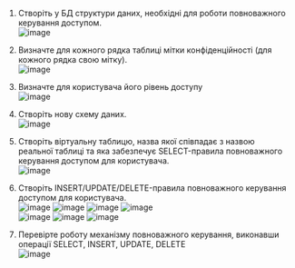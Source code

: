 1. Створіть у БД структури даних, необхідні для роботи повноважного керування доступом.</br>
 ![image](https://user-images.githubusercontent.com/73271963/206333971-2d4b7b74-1fc4-4af6-ba2b-7974f2168198.png)

2. Визначте для кожного рядка таблиці мітки конфіденційності (для кожного рядка
свою мітку).</br>
 ![image](https://user-images.githubusercontent.com/73271963/206333979-cffc52ad-e4b0-4ef4-971f-6f95ab39d374.png)

3. Визначте для користувача його рівень доступу</br>
 ![image](https://user-images.githubusercontent.com/73271963/206333986-e34c6678-74a4-4c49-945a-47c44f3c725c.png)

4. Створіть нову схему даних.</br>
 ![image](https://user-images.githubusercontent.com/73271963/206333992-cdb50153-1302-48a5-9671-9ef772c42579.png)

5. Створіть віртуальну таблицю, назва якої співпадає з назвою реальної таблиці та
яка забезпечує SELECT-правила повноважного керування доступом для користувача.</br>
![image](https://user-images.githubusercontent.com/73271963/206454348-b694c6cb-7878-4e5c-af0e-3ebb2312e977.png)

6. Створіть INSERT/UPDATE/DELETE-правила повноважного керування доступом для користувача.</br>
![image](https://user-images.githubusercontent.com/73271963/206454373-db362822-8161-4055-a8c4-c066d377d4d7.png)
![image](https://user-images.githubusercontent.com/73271963/206454386-4448d5b9-3b2b-4fe0-9cd8-4e290664a241.png)
![image](https://user-images.githubusercontent.com/73271963/206454396-00721b09-e474-4ae6-87b1-0f0ad7b7fe4a.png)
![image](https://user-images.githubusercontent.com/73271963/206454406-5e3958fd-0ae0-45f1-a8eb-b650e893c21f.png)</br>
![image](https://user-images.githubusercontent.com/73271963/206454422-319948f4-8334-48b0-859b-22ebed0ed6e4.png)
![image](https://user-images.githubusercontent.com/73271963/206454432-5d606ec7-1eaa-464b-ab97-d7216796c438.png)
![image](https://user-images.githubusercontent.com/73271963/206454441-9dac0fd6-9a9c-4952-808a-4dd5dd6c18e8.png)

7. Перевірте роботу механізму повноважного керування, виконавши операції
SELECT, INSERT, UPDATE, DELETE</br>
![image](https://user-images.githubusercontent.com/73271963/206454478-55a2ef5c-87af-4eef-ae6c-2b37a9e174da.png)
